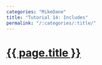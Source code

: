 ```yaml
---
categories: "MikeDane"
title: "Tutorial 14: Includes"
permalink: "/:categories/:title/"
---
```


# [{{ page.title }}](https://youtu.be/HfcJeRby2a8)


